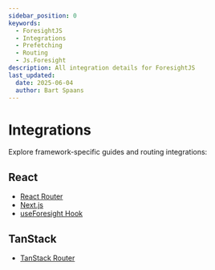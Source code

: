 ```yaml
---
sidebar_position: 0
keywords:
  - ForesightJS
  - Integrations
  - Prefetching
  - Routing
  - Js.Foresight
description: All integration details for ForesightJS
last_updated:
  date: 2025-06-04
  author: Bart Spaans
---
```


# Integrations

Explore framework-specific guides and routing integrations:

## React

- [React Router](./react/react-router.md)
- [Next.js](./react/nextjs.md)
- [useForesight Hook](./react/useForesight.md)

## TanStack

- [TanStack Router](./tanstack.md)

